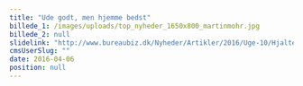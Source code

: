 ```yaml
---
title: "Ude godt, men hjemme bedst"
billede_1: /images/uploads/top_nyheder_1650x800_martinmohr.jpg
billede_2: null
slidelink: "http://www.bureaubiz.dk/Nyheder/Artikler/2016/Uge-10/Hjaltelin-Stahl-opruster-med-ny-topkreativ"
cmsUserSlug: ""
date: 2016-04-06 
position: null
---
```


